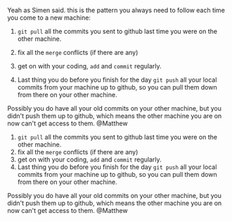 Yeah as Simen said. this is the pattern you always need to follow each time you come to a new machine:

1) `git pull` all the commits you sent to github last time you were on the other machine.

2) fix all the `merge` conflicts (if there are any)
3) get on with your coding, `add` and `commit` regularly.
4) Last thing you do before you finish for the day `git push` all your local commits 
from your machine up to github, so you can pull them down from there on your other machine.



Possibly you do have all your old commits on your other machine, but you didn't push them up to github, 
which means the other machine you are on now can't get access to them. @Matthew

1) `git pull` all the commits you sent to github last time you were on the other machine.
2) fix all the `merge` conflicts (if there are any)
3) get on with your coding, `add` and `commit` regularly.
4) Last thing you do before you finish for the day `git push` all your local commits from your machine 
up to github, so you can pull them down from there on your other machine.

Possibly you do have all your old commits on your other machine, but you didn't 
push them up to github, which means the other machine you are on now can't get access to them. @Matthew